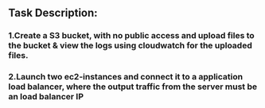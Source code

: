 ## Task Description:

### 1.Create a S3 bucket, with no public access and upload files to the bucket & view the logs using cloudwatch for the uploaded files. <br>

### 2.Launch two ec2-instances and connect it to a application load balancer, where the output traffic from the server must be an load balancer IP <br>
